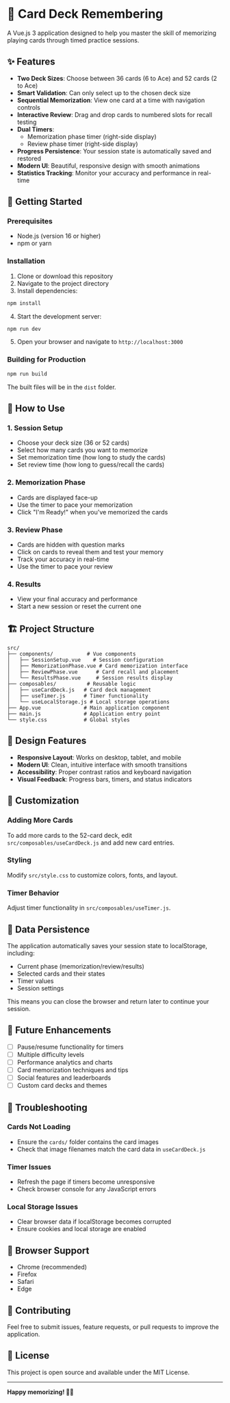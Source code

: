 # 🎴 Card Deck Remembering

A Vue.js 3 application designed to help you master the skill of memorizing playing cards through timed practice sessions.

## ✨ Features

- **Two Deck Sizes**: Choose between 36 cards (6 to Ace) and 52 cards (2 to Ace)
- **Smart Validation**: Can only select up to the chosen deck size
- **Sequential Memorization**: View one card at a time with navigation controls
- **Interactive Review**: Drag and drop cards to numbered slots for recall testing
- **Dual Timers**: 
  - Memorization phase timer (right-side display)
  - Review phase timer (right-side display)
- **Progress Persistence**: Your session state is automatically saved and restored
- **Modern UI**: Beautiful, responsive design with smooth animations
- **Statistics Tracking**: Monitor your accuracy and performance in real-time

## 🚀 Getting Started

### Prerequisites

- Node.js (version 16 or higher)
- npm or yarn

### Installation

1. Clone or download this repository
2. Navigate to the project directory
3. Install dependencies:

```bash
npm install
```

4. Start the development server:

```bash
npm run dev
```

5. Open your browser and navigate to `http://localhost:3000`

### Building for Production

```bash
npm run build
```

The built files will be in the `dist` folder.

## 🎯 How to Use

### 1. Session Setup
- Choose your deck size (36 or 52 cards)
- Select how many cards you want to memorize
- Set memorization time (how long to study the cards)
- Set review time (how long to guess/recall the cards)

### 2. Memorization Phase
- Cards are displayed face-up
- Use the timer to pace your memorization
- Click "I'm Ready!" when you've memorized the cards

### 3. Review Phase
- Cards are hidden with question marks
- Click on cards to reveal them and test your memory
- Track your accuracy in real-time
- Use the timer to pace your review

### 4. Results
- View your final accuracy and performance
- Start a new session or reset the current one

## 🏗️ Project Structure

```
src/
├── components/           # Vue components
│   ├── SessionSetup.vue    # Session configuration
│   ├── MemorizationPhase.vue # Card memorization interface
│   ├── ReviewPhase.vue      # Card recall and placement
│   └── ResultsPhase.vue     # Session results display
├── composables/          # Reusable logic
│   ├── useCardDeck.js   # Card deck management
│   ├── useTimer.js      # Timer functionality
│   └── useLocalStorage.js # Local storage operations
├── App.vue              # Main application component
├── main.js              # Application entry point
└── style.css            # Global styles
```

## 🎨 Design Features

- **Responsive Layout**: Works on desktop, tablet, and mobile
- **Modern UI**: Clean, intuitive interface with smooth transitions
- **Accessibility**: Proper contrast ratios and keyboard navigation
- **Visual Feedback**: Progress bars, timers, and status indicators

## 🔧 Customization

### Adding More Cards
To add more cards to the 52-card deck, edit `src/composables/useCardDeck.js` and add new card entries.

### Styling
Modify `src/style.css` to customize colors, fonts, and layout.

### Timer Behavior
Adjust timer functionality in `src/composables/useTimer.js`.

## 💾 Data Persistence

The application automatically saves your session state to localStorage, including:
- Current phase (memorization/review/results)
- Selected cards and their states
- Timer values
- Session settings

This means you can close the browser and return later to continue your session.

## 🚧 Future Enhancements

- [ ] Pause/resume functionality for timers
- [ ] Multiple difficulty levels
- [ ] Performance analytics and charts
- [ ] Card memorization techniques and tips
- [ ] Social features and leaderboards
- [ ] Custom card decks and themes

## 🐛 Troubleshooting

### Cards Not Loading
- Ensure the `cards/` folder contains the card images
- Check that image filenames match the card data in `useCardDeck.js`

### Timer Issues
- Refresh the page if timers become unresponsive
- Check browser console for any JavaScript errors

### Local Storage Issues
- Clear browser data if localStorage becomes corrupted
- Ensure cookies and local storage are enabled

## 📱 Browser Support

- Chrome (recommended)
- Firefox
- Safari
- Edge

## 🤝 Contributing

Feel free to submit issues, feature requests, or pull requests to improve the application.

## 📄 License

This project is open source and available under the MIT License.

---

**Happy memorizing! 🧠✨**
